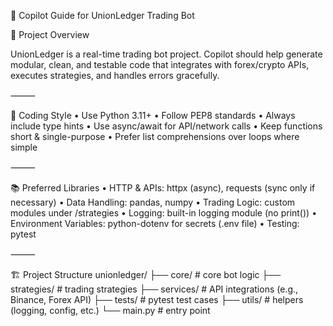 🧭 Copilot Guide for UnionLedger Trading Bot

📌 Project Overview

UnionLedger is a real-time trading bot project. Copilot should help generate modular, clean, and testable code that integrates with forex/crypto APIs, executes strategies, and handles errors gracefully.

⸻

📝 Coding Style
	•	Use Python 3.11+
	•	Follow PEP8 standards
	•	Always include type hints
	•	Use async/await for API/network calls
	•	Keep functions short & single-purpose
	•	Prefer list comprehensions over loops where simple

⸻

📚 Preferred Libraries
	•	HTTP & APIs: httpx (async), requests (sync only if necessary)
	•	Data Handling: pandas, numpy
	•	Trading Logic: custom modules under /strategies
	•	Logging: built-in logging module (no print())
	•	Environment Variables: python-dotenv for secrets (.env file)
	•	Testing: pytest

⸻

🏗️ Project Structure
unionledger/
├── core/          # core bot logic
├── strategies/    # trading strategies
├── services/      # API integrations (e.g., Binance, Forex API)
├── tests/         # pytest test cases
├── utils/         # helpers (logging, config, etc.)
└── main.py        # entry point